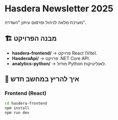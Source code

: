 # Hasdera Newsletter 2025

מערכת מלאה לניהול ופרסום עיתון "השדרה".

## 🏗 מבנה הפרויקט
- **hasdera-frontend/** → פרויקט React (Vite).
- **HasderaApi/** → פרויקט .NET Core API.
- **analytics-python/** → מודול Python לאנליטיקות.

## 🚀 איך להריץ במחשב חדש

### Frontend (React)
```bash
cd hasdera-frontend
npm install
npm run dev
